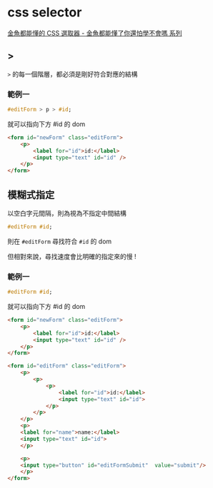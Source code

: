 # css selector

[金魚都能懂的 CSS 選取器 - 金魚都能懂了你還怕學不會嗎 系列](https://ithelp.ithome.com.tw/users/20112550/ironman/2799?sc=iThelpR)

## >

`>` 的每一個階層，都必須是剛好符合對應的結構

### 範例一

```css
#editForm > p > #id;
```

就可以指向下方 #id 的 dom

```html
<form id="newForm" class="editForm">
    <p>
        <label for="id">id:</label>
        <input type="text" id="id" />
    </p>
</form>
```

## 模糊式指定

以空白字元間隔，則為視為不指定中間結構

```css
#editForm #id;
```

則在 `#editForm` 尋找符合 `#id` 的 dom

但相對來說，尋找速度會比明確的指定來的慢 !

### 範例一

```css
#editForm #id;
```

就可以指向下方 #id 的 dom

```html
<form id="newForm" class="editForm">
    <p>
        <label for="id">id:</label>
        <input type="text" id="id" />
    </p>
</form>
```

```html
<form id="editForm" class="editForm">
    <p>
        <p>
            <p>
                <label for="id">id:</label>
                <input type="text" id="id">
            </p>
        </p>
    </p>
    <p>
    <label for="name">name:</label>
    <input type="text" id="id">
    </p>

    <p>
    <input type="button" id="editFormSubmit"  value="submit"/>
    </p>
</form>
```
